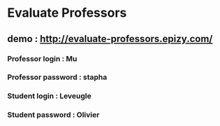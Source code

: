  # Evaluate Professors
 
 ## demo : http://evaluate-professors.epizy.com/
 
 ### Professor login : Mu
 ### Professor password : stapha
 
 ### Student login : Leveugle
 ### Student password : Olivier 
